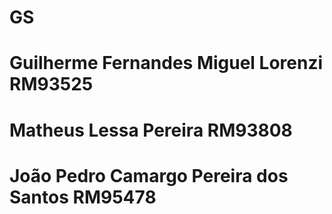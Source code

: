 # GS
# Guilherme Fernandes Miguel Lorenzi RM93525
# Matheus Lessa Pereira RM93808 
# João Pedro Camargo Pereira dos Santos RM95478 
